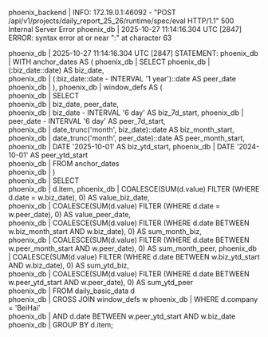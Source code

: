 phoenix_backend   | INFO:     172.19.0.1:46092 - "POST /api/v1/projects/daily_report_25_26/runtime/spec/eval HTTP/1.1" 500 Internal Server Error
phoenix_db        | 2025-10-27 11:14:16.304 UTC [2847] ERROR:  syntax error at or near ":" at character 63

                                                                                                                                                                                                           


phoenix_db        | 2025-10-27 11:14:16.304 UTC [2847] STATEMENT:
phoenix_db        |             WITH anchor_dates AS (
phoenix_db        |               SELECT
phoenix_db        |                 (:biz_date::date) AS biz_date,                                                                                                                                         
phoenix_db        |                 (:biz_date::date - INTERVAL '1 year')::date AS peer_date                                                                                                               
phoenix_db        |             ),
phoenix_db        |             window_defs AS (                                                                                                                                                           
phoenix_db        |               SELECT                                                                                                                                                                   
phoenix_db        |                 biz_date, peer_date,                                                                                                                                                   
phoenix_db        |                 biz_date - INTERVAL '6 day' AS biz_7d_start,
phoenix_db        |                 peer_date - INTERVAL '6 day' AS peer_7d_start,                                                                                                                         
phoenix_db        |                 date_trunc('month', biz_date)::date AS biz_month_start,                                                                                                                
phoenix_db        |                 date_trunc('month', peer_date)::date AS peer_month_start,                                                                                                              
phoenix_db        |                 DATE '2025-10-01' AS biz_ytd_start,
phoenix_db        |                 DATE '2024-10-01' AS peer_ytd_start                                                                                                                                    
phoenix_db        |               FROM anchor_dates                                                                                                                                                        
phoenix_db        |             )                                                                                                                                                                          
phoenix_db        |             SELECT                                                                                                                                                                     
phoenix_db        |               d.item,
phoenix_db        |               COALESCE(SUM(d.value) FILTER (WHERE d.date = w.biz_date), 0) AS value_biz_date,                                                                                          
phoenix_db        |               COALESCE(SUM(d.value) FILTER (WHERE d.date = w.peer_date), 0) AS value_peer_date,                                                                                        
phoenix_db        |               COALESCE(SUM(d.value) FILTER (WHERE d.date BETWEEN w.biz_month_start AND w.biz_date), 0) AS sum_month_biz,                                                               
phoenix_db        |               COALESCE(SUM(d.value) FILTER (WHERE d.date BETWEEN w.peer_month_start AND w.peer_date), 0) AS sum_month_peer,
phoenix_db        |               COALESCE(SUM(d.value) FILTER (WHERE d.date BETWEEN w.biz_ytd_start AND w.biz_date), 0) AS sum_ytd_biz,                                                                   
phoenix_db        |               COALESCE(SUM(d.value) FILTER (WHERE d.date BETWEEN w.peer_ytd_start AND w.peer_date), 0) AS sum_ytd_peer                                                                 
phoenix_db        |             FROM daily_basic_data d                                                                                                                                                    
phoenix_db        |             CROSS JOIN window_defs w
phoenix_db        |             WHERE d.company = 'BeiHai'                                                                                                                                                 
phoenix_db        |               AND d.date BETWEEN w.peer_ytd_start AND w.biz_date                                                                                                                       
phoenix_db        |             GROUP BY d.item;             